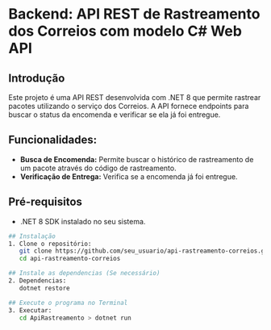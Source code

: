 # Backend: **API REST** de Rastreamento dos Correios com modelo C# Web API

## Introdução
Este projeto é uma API REST desenvolvida com .NET 8 que permite rastrear pacotes utilizando o serviço dos Correios. A API fornece endpoints para buscar o status da encomenda e verificar se ela já foi entregue.

## Funcionalidades:
- **Busca de Encomenda:** Permite buscar o histórico de rastreamento de um pacote através do código de rastreamento.
- **Verificação de Entrega:** Verifica se a encomenda já foi entregue.

## Pré-requisitos
- .NET 8 SDK instalado no seu sistema.

```sh
## Instalação
1. Clone o repositório:
   git clone https://github.com/seu_usuario/api-rastreamento-correios.git
   cd api-rastreamento-correios

## Instale as dependencias (Se necessário)
2. Dependencias:
   dotnet restore

## Execute o programa no Terminal
3. Executar:
   cd ApiRastreamento > dotnet run
